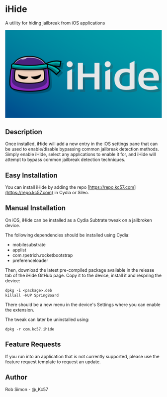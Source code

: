 # iHide
A utility for hiding jailbreak from iOS applications

![iHide Banner](_docs/images/banner.png?raw=true)

## Description
Once installed, iHide will add a new entry in the iOS settings pane that can be used to enable/disable bypassing common jailbreak detection methods. Simply enable iHide, select any applications to enable it for, and iHide will attempt to bypass common jailbreak detection techniques.

## Easy Installation
You can install iHide by adding the repo [https://repo.kc57.com](https://repo.kc57.com) in Cydia or Sileo.

## Manual Installation
On iOS, iHide can be installed as a Cydia Subtrate tweak on a jailbroken device.

The following dependencies should be installed using Cydia:

* mobilesubstrate
* applist
* com.rpetrich.rocketbootstrap
* preferenceloader

Then, download the latest pre-compiled package available in the release tab of
the iHide GitHub page. Copy it to the device, install it and
respring the device:
```
dpkg -i <package>.deb
killall -HUP SpringBoard
```
There should be a new menu in the device's Settings where you can
enable the extension.

The tweak can later be uninstalled using:
```
dpkg -r com.kc57.ihide
```

## Feature Requests
If you run into an application that is not currently supported, please use the feature request template to request an update.

## Author
Rob Simon - @_Kc57
